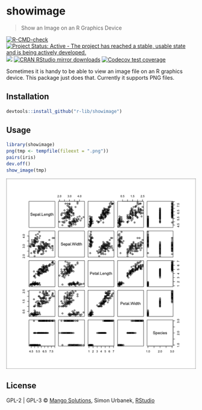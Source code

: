 


# showimage

> Show an Image on an R Graphics Device

<!-- badges: start -->
[![R-CMD-check](https://github.com/r-lib/showimage/actions/workflows/R-CMD-check.yaml/badge.svg)](https://github.com/r-lib/showimage/actions/workflows/R-CMD-check.yaml)
[![Project Status: Active - The project has reached a stable, usable state and is being actively developed.](http://www.repostatus.org/badges/latest/active.svg)](http://www.repostatus.org/#active)
[![](http://www.r-pkg.org/badges/version/showimage)](http://www.r-pkg.org/pkg/showimage)
[![CRAN RStudio mirror downloads](http://cranlogs.r-pkg.org/badges/showimage)](http://www.r-pkg.org/pkg/showimage)
[![Codecov test coverage](https://codecov.io/gh/r-lib/showimage/branch/main/graph/badge.svg)](https://app.codecov.io/gh/r-lib/showimage?branch=main)
<!-- badges: end -->

Sometimes it is handy to be able to view an image file on an
R graphics device. This package just does that. Currently it supports
PNG files.

## Installation


```r
devtools::install_github("r-lib/showimage")
```

## Usage


```r
library(showimage)
png(tmp <- tempfile(fileext = ".png"))
pairs(iris)
dev.off()
show_image(tmp)
```

![plot of chunk unnamed-chunk-2](./unnamed-chunk-2-1.png)

## License

GPL-2 | GPL-3 © [Mango Solutions](https://github.com/mangothecat),
Simon Urbanek, [RStudio](https://github.com/rstudio)
